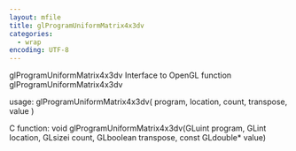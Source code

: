 ```yaml
---
layout: mfile
title: glProgramUniformMatrix4x3dv
categories:
  - wrap
encoding: UTF-8
---
```


glProgramUniformMatrix4x3dv  Interface to OpenGL function glProgramUniformMatrix4x3dv

usage:  glProgramUniformMatrix4x3dv( program, location, count, transpose, value )

C function:  void glProgramUniformMatrix4x3dv(GLuint program, GLint location, GLsizei count, GLboolean transpose, const GLdouble\* value)